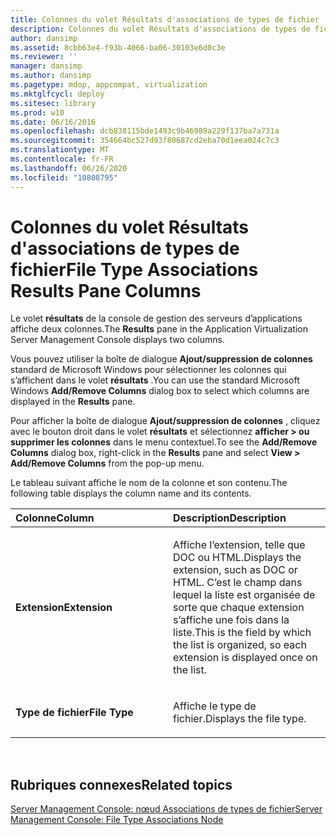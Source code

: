 ```yaml
---
title: Colonnes du volet Résultats d'associations de types de fichier
description: Colonnes du volet Résultats d'associations de types de fichier
author: dansimp
ms.assetid: 8cbb63e4-f93b-4066-ba06-30103e6d0c3e
ms.reviewer: ''
manager: dansimp
ms.author: dansimp
ms.pagetype: mdop, appcompat, virtualization
ms.mktglfcycl: deploy
ms.sitesec: library
ms.prod: w10
ms.date: 06/16/2016
ms.openlocfilehash: dcb838115bde1493c9b46989a229f137ba7a731a
ms.sourcegitcommit: 354664bc527d93f80687cd2eba70d1eea024c7c3
ms.translationtype: MT
ms.contentlocale: fr-FR
ms.lasthandoff: 06/26/2020
ms.locfileid: "10808795"
---
```

# <span data-ttu-id="393f1-103">Colonnes du volet Résultats d'associations de types de fichier</span><span class="sxs-lookup"><span data-stu-id="393f1-103">File Type Associations Results Pane Columns</span></span>


<span data-ttu-id="393f1-104">Le volet **résultats** de la console de gestion des serveurs d’applications affiche deux colonnes.</span><span class="sxs-lookup"><span data-stu-id="393f1-104">The **Results** pane in the Application Virtualization Server Management Console displays two columns.</span></span>

<span data-ttu-id="393f1-105">Vous pouvez utiliser la boîte de dialogue **Ajout/suppression de colonnes** standard de Microsoft Windows pour sélectionner les colonnes qui s’affichent dans le volet **résultats** .</span><span class="sxs-lookup"><span data-stu-id="393f1-105">You can use the standard Microsoft Windows **Add/Remove Columns** dialog box to select which columns are displayed in the **Results** pane.</span></span>

<span data-ttu-id="393f1-106">Pour afficher la boîte de dialogue **Ajout/suppression de colonnes** , cliquez avec le bouton droit dans le volet **résultats** et sélectionnez **afficher &gt; ou supprimer les colonnes** dans le menu contextuel.</span><span class="sxs-lookup"><span data-stu-id="393f1-106">To see the **Add/Remove Columns** dialog box, right-click in the **Results** pane and select **View &gt; Add/Remove Columns** from the pop-up menu.</span></span>

<span data-ttu-id="393f1-107">Le tableau suivant affiche le nom de la colonne et son contenu.</span><span class="sxs-lookup"><span data-stu-id="393f1-107">The following table displays the column name and its contents.</span></span>

<table>
<colgroup>
<col width="50%" />
<col width="50%" />
</colgroup>
<thead>
<tr class="header">
<th align="left"><span data-ttu-id="393f1-108">Colonne</span><span class="sxs-lookup"><span data-stu-id="393f1-108">Column</span></span></th>
<th align="left"><span data-ttu-id="393f1-109">Description</span><span class="sxs-lookup"><span data-stu-id="393f1-109">Description</span></span></th>
</tr>
</thead>
<tbody>
<tr class="odd">
<td align="left"><p><strong><span data-ttu-id="393f1-110">Extension</span><span class="sxs-lookup"><span data-stu-id="393f1-110">Extension</span></span></strong></p></td>
<td align="left"><p><span data-ttu-id="393f1-111">Affiche l’extension, telle que DOC ou HTML.</span><span class="sxs-lookup"><span data-stu-id="393f1-111">Displays the extension, such as DOC or HTML.</span></span> <span data-ttu-id="393f1-112">C’est le champ dans lequel la liste est organisée de sorte que chaque extension s’affiche une fois dans la liste.</span><span class="sxs-lookup"><span data-stu-id="393f1-112">This is the field by which the list is organized, so each extension is displayed once on the list.</span></span></p></td>
</tr>
<tr class="even">
<td align="left"><p><strong><span data-ttu-id="393f1-113">Type de fichier</span><span class="sxs-lookup"><span data-stu-id="393f1-113">File Type</span></span></strong></p></td>
<td align="left"><p><span data-ttu-id="393f1-114">Affiche le type de fichier.</span><span class="sxs-lookup"><span data-stu-id="393f1-114">Displays the file type.</span></span></p></td>
</tr>
</tbody>
</table>

 

## <span data-ttu-id="393f1-115">Rubriques connexes</span><span class="sxs-lookup"><span data-stu-id="393f1-115">Related topics</span></span>


[<span data-ttu-id="393f1-116">Server Management Console: nœud Associations de types de fichier</span><span class="sxs-lookup"><span data-stu-id="393f1-116">Server Management Console: File Type Associations Node</span></span>](server-management-console-file-type-associations-node.md)

 

 





